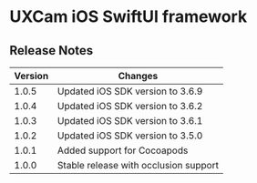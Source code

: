 # UXCam iOS SwiftUI framework


## Release Notes ##

Version   | Changes
---------- | ----------
1.0.5   | Updated iOS SDK version to 3.6.9
1.0.4   | Updated iOS SDK version to 3.6.2
1.0.3   | Updated iOS SDK version to 3.6.1
1.0.2   | Updated iOS SDK version to 3.5.0
1.0.1   | Added support for Cocoapods
1.0.0   | Stable release with occlusion support

